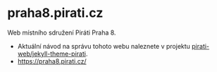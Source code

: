 # praha8.pirati.cz

Web místního sdružení Piráti Praha 8.

- Aktuální návod na správu tohoto webu naleznete v projektu [pirati-web/jekyll-theme-pirati](https://github.com/pirati-web/jekyll-theme-pirati/blob/master/USAGE.md).
- https://praha8.pirati.cz/

